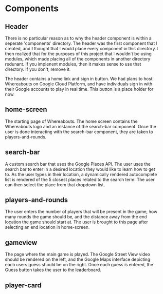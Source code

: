 # Components

## Header 
There is no particular reason as to why the header component is within a seperate 'components' directory. The header was the first component that I created, and I thought that I would place every component in this directory. I then realized that for the purposes of this project that I wouldn't be using modules, which made placing all of the components in another directory redunant. If you implenent modules, then it makes sense to use that directory. If you don't, remove it. 

The header contains a home link and sign in button. We had plans to host Whereabouts on Google Cloud Platform, and have individuals sign in with their Google accounts to play in real time. This button is a place holder for now. 

## home-screen
The starting page of Whereabouts. The home screen contains the Whereabouts logo and an instance of the search-bar component. Once the user is done interacting with the search-bar component, they are taken to players-and-rounds.

## search-bar
A custom search bar that uses the Google Places API. The user uses the search bar to enter in a desired location they would like to learn how to get to. As the user types in their location, a dynamically rendered autocomplete list is rendered of the 5 closest places related to the search term. The user can then select the place from that dropdown list. 

## players-and-rounds
The user enters the number of players that will be present in the game, how many rounds the game should be, and the distance away from the end location the game should start at. The user is brought to this page after selecting an end location in home-screen. 

## gameview
The page where the main game is played. The Google Street View video should be rendered on the left, and the Google Maps interface depicting each users guess should be on the right. Once each guess is entered, the Guess button takes the user to the leaderboard. 

## player-card
